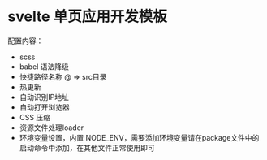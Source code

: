 # svelte 单页应用开发模板

配置内容：
- scss
- babel 语法降级
- 快捷路径名称 @ => src目录
- 热更新
- 自动识别IP地址
- 自动打开浏览器
- CSS 压缩
- 资源文件处理loader
- 环境变量设置，内置 NODE_ENV，需要添加环境变量请在package文件中的启动命令中添加，在其他文件正常使用即可
